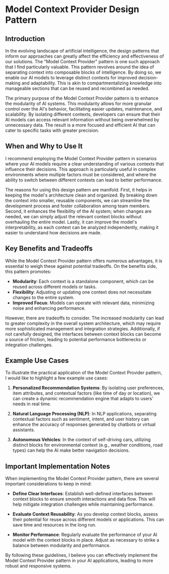 # Model Context Provider Design Pattern

## Introduction
In the evolving landscape of artificial intelligence, the design patterns that inform our approaches can greatly affect the efficiency and effectiveness of our solutions. The "Model Context Provider" pattern is one such approach that I find particularly valuable. This pattern revolves around the idea of separating context into composable blocks of intelligence. By doing so, we enable our AI models to leverage distinct contexts for improved decision-making and adaptability. This is akin to compartmentalizing knowledge into manageable sections that can be reused and recombined as needed.

The primary purpose of the Model Context Provider pattern is to enhance the modularity of AI systems. This modularity allows for more granular control over the AI's behavior, facilitating easier updates, maintenance, and scalability. By isolating different contexts, developers can ensure that their AI models can access relevant information without being overwhelmed by unnecessary data. The result is a more focused and efficient AI that can cater to specific tasks with greater precision.

## When and Why to Use It
I recommend employing the Model Context Provider pattern in scenarios where your AI models require a clear understanding of various contexts that influence their decisions. This approach is particularly useful in complex environments where multiple factors must be considered, and where the ability to switch between different contexts can lead to better performance.

The reasons for using this design pattern are manifold. First, it helps in keeping the model's architecture clean and organized. By breaking down the context into smaller, reusable components, we can streamline the development process and foster collaboration among team members. Second, it enhances the flexibility of the AI system; when changes are needed, we can simply adjust the relevant context blocks without overhauling the entire model. Lastly, it can improve the model's interpretability, as each context can be analyzed independently, making it easier to understand how decisions are made.

## Key Benefits and Tradeoffs
While the Model Context Provider pattern offers numerous advantages, it is essential to weigh these against potential tradeoffs. On the benefits side, this pattern promotes:

- **Modularity**: Each context is a standalone component, which can be reused across different models or tasks.
- **Flexibility**: Adjusting or updating one context does not necessitate changes to the entire system.
- **Improved Focus**: Models can operate with relevant data, minimizing noise and enhancing performance.

However, there are tradeoffs to consider. The increased modularity can lead to greater complexity in the overall system architecture, which may require more sophisticated management and integration strategies. Additionally, if not carefully designed, the interfaces between context blocks can become a source of friction, leading to potential performance bottlenecks or integration challenges.

## Example Use Cases
To illustrate the practical application of the Model Context Provider pattern, I would like to highlight a few example use cases:

1. **Personalized Recommendation Systems**: By isolating user preferences, item attributes, and contextual factors (like time of day or location), we can create a dynamic recommendation engine that adapts to users' needs in real time.

2. **Natural Language Processing (NLP)**: In NLP applications, separating contextual factors such as sentiment, intent, and user history can enhance the accuracy of responses generated by chatbots or virtual assistants.

3. **Autonomous Vehicles**: In the context of self-driving cars, utilizing distinct blocks for environmental context (e.g., weather conditions, road types) can help the AI make better navigation decisions.

## Important Implementation Notes
When implementing the Model Context Provider pattern, there are several important considerations to keep in mind:

- **Define Clear Interfaces**: Establish well-defined interfaces between context blocks to ensure smooth interactions and data flow. This will help mitigate integration challenges while maintaining performance.

- **Evaluate Context Reusability**: As you develop context blocks, assess their potential for reuse across different models or applications. This can save time and resources in the long run.

- **Monitor Performance**: Regularly evaluate the performance of your AI model with the context blocks in place. Adjust as necessary to strike a balance between modularity and performance.

By following these guidelines, I believe you can effectively implement the Model Context Provider pattern in your AI applications, leading to more robust and responsive systems.